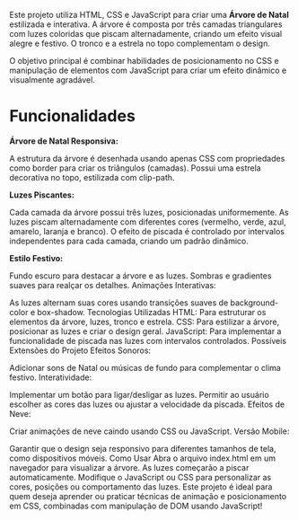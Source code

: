 Este projeto utiliza HTML, CSS e JavaScript para criar uma **Árvore de Natal** estilizada e interativa. A árvore é composta por três camadas triangulares com luzes coloridas que piscam alternadamente, criando um efeito visual alegre e festivo. O tronco e a estrela no topo complementam o design.

O objetivo principal é combinar habilidades de posicionamento no CSS e manipulação de elementos com JavaScript para criar um efeito dinâmico e visualmente agradável.

# Funcionalidades

**Árvore de Natal Responsiva:**

A estrutura da árvore é desenhada usando apenas CSS com propriedades como border para criar os triângulos (camadas).
Possui uma estrela decorativa no topo, estilizada com clip-path.

**Luzes Piscantes:**

Cada camada da árvore possui três luzes, posicionadas uniformemente.
As luzes piscam alternadamente com diferentes cores (vermelho, verde, azul, amarelo, laranja e branco).
O efeito de piscada é controlado por intervalos independentes para cada camada, criando um padrão dinâmico.

**Estilo Festivo:**

Fundo escuro para destacar a árvore e as luzes.
Sombras e gradientes suaves para realçar os detalhes.
Animações Interativas:

As luzes alternam suas cores usando transições suaves de background-color e box-shadow.
Tecnologias Utilizadas
HTML: Para estruturar os elementos da árvore, luzes, tronco e estrela.
CSS: Para estilizar a árvore, posicionar as luzes e criar o design geral.
JavaScript: Para implementar a funcionalidade de piscada nas luzes com intervalos controlados.
Possíveis Extensões do Projeto
Efeitos Sonoros:

Adicionar sons de Natal ou músicas de fundo para complementar o clima festivo.
Interatividade:

Implementar um botão para ligar/desligar as luzes.
Permitir ao usuário escolher as cores das luzes ou ajustar a velocidade da piscada.
Efeitos de Neve:

Criar animações de neve caindo usando CSS ou JavaScript.
Versão Mobile:

Garantir que o design seja responsivo para diferentes tamanhos de tela, como dispositivos móveis.
Como Usar
Abra o arquivo index.html em um navegador para visualizar a árvore.
As luzes começarão a piscar automaticamente.
Modifique o JavaScript ou CSS para personalizar as cores, posições ou comportamento das luzes.
Este projeto é ideal para quem deseja aprender ou praticar técnicas de animação e posicionamento em CSS, combinadas com manipulação de DOM usando JavaScript!
